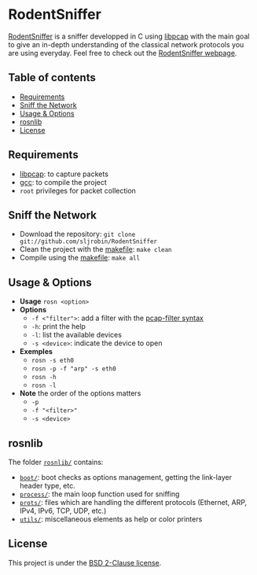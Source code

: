 # RodentSniffer
[RodentSniffer] is a sniffer developped in C using [libpcap] with the main goal to give an in-depth understanding of the classical network protocols you are using everyday. Feel free to check out the [RodentSniffer webpage].

## Table of contents
* [Requirements]
* [Sniff the Network]
* [Usage & Options]
* [rosnlib]
* [License]

## Requirements
* [libpcap]: to capture packets
* [gcc]: to compile the project
* `root` privileges for packet collection

## Sniff the Network
* Download the repository: `git clone git://github.com/sljrobin/RodentSniffer`
* Clean the project with the [makefile]: `make clean`
* Compile using the [makefile]: `make all`

## Usage & Options
* __Usage__ `rosn <option>`
* __Options__
    * `-f <"filter">`: add a filter with the [pcap-filter syntax]
    * `-h`: print the help
    * `-l`: list the available devices
    * `-s <device>`: indicate the device to open
* __Exemples__
    * `rosn -s eth0`
    * `rosn -p -f "arp" -s eth0`
    * `rosn -h`
    * `rosn -l`
* __Note__ the order of the options matters
    * `-p`
    * `-f "<filter>"`
    * `-s <device>`

## rosnlib
The folder [`rosnlib/`] contains:
* [`boot/`]: boot checks as options management, getting the link-layer header type, etc.
* [`process/`]: the main loop function used for sniffing
* [`prots/`]: files which are handling the different protocols (Ethernet, ARP, IPv4, IPv6, TCP, UDP, etc.)
* [`utils/`]: miscellaneous elements as help or color printers

## License
This project is under the [BSD 2-Clause license].


[`boot/`]: "boot/"
[`process/`]: "process/"
[`prots/`]: "prots/"
[`rosnlib/`]: /rosnlib "rosnlib/"
[`utils/`]: "utils/"
[License]: /README.md#license "License"
[Requirements]: /README.md#requirements "Requirements"
[rosnlib]: /README.md#rosnlib "rosnlib"
[Sniff the Network]: /README.md#sniff-the-network "Sniff the Network"
[Usage & Options]: /README.md#usage--options "Usage & Options"

[BSD 2-Clause license]: http://opensource.org/licenses/BSD-2-Clause "BSD 2-Clause license"
[gcc]: https://gcc.gnu.org/ "gcc"
[libpcap]: http://www.tcpdump.org/ "libpcap"
[makefile]: /makefile "makefile"
[pcap-filter syntax]: http://www.tcpdump.org/manpages/pcap-filter.7.html "pcap-filter syntax"
[RodentSniffer]: / "RodentSniffer"
[RodentSniffer webpage]: http://work.sljrobin.com/rodentsniffer "RodentSniffer webpage"
